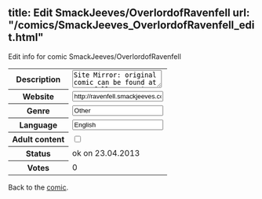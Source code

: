title: Edit SmackJeeves/OverlordofRavenfell
url: "/comics/SmackJeeves_OverlordofRavenfell_edit.html"
---
Edit info for comic SmackJeeves/OverlordofRavenfell

<form name="comic" action="http://gaepostmail.appengine.com/comic" name="post">
<table class="comicinfo">
<tr>
<th>Description</th><td><textarea name="description">Site Mirror: original comic can be found at ravenfell.com Razin wants to be an Evil Overlord and wreak havoc on the world. He just has one problem...his personality.</textarea></td>
</tr>
<tr>
<th>Website</th><td><input type="text" name="url" value="http://ravenfell.smackjeeves.com/comics/"/></td>
</tr>
<tr>
<th>Genre</th><td><input type="text" name="genre" value="Other"/></td>
</tr>
<tr>
<th>Language</th><td><input type="text" name="language" value="English"/></td>
</tr>
<tr>
<th>Adult content</th><td><input type="checkbox" name="adult" value="adult" /></td>
</tr>
<tr>
<th>Status</th><td>ok on 23.04.2013</td>
</tr>
<tr>
<th>Votes</th><td>0</div></td>
</tr>
</table>
</form>

Back to the [comic](/comics/SmackJeeves_OverlordofRavenfell.html).
